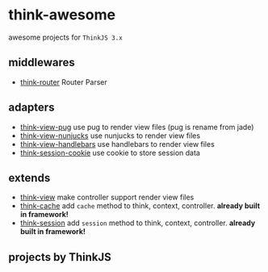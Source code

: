 # think-awesome

awesome projects for `ThinkJS 3.x`

## middlewares

* [think-router](https://github.com/thinkjs/think-router) Router Parser

## adapters
* [think-view-pug](https://github.com/thinkjs/think-view-pug) use pug to render view files (pug is rename from jade)
* [think-view-nunjucks](https://github.com/thinkjs/think-view-nunjucks) use nunjucks to render view files
* [think-view-handlebars](https://github.com/thinkjs/think-view-handlebars) use handlebars to render view files
* [think-session-cookie](https://github.com/thinkjs/think-session-cookie) use cookie to store session data


## extends

* [think-view](https://github.com/thinkjs/think-view) make controller support render view files
* [think-cache](https://github.com/thinkjs/think-cache) add `cache` method to  think, context, controller. **already built in framework!**
* [think-session](https://github.com/thinkjs/think-session) add `session` method to  think, context, controller. **already built in framework!**

## projects by ThinkJS
